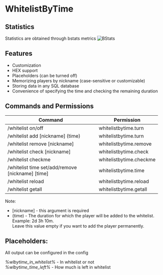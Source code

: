 # WhitelistByTime

## Statistics
Statistics are obtained through bstats metrics
![BStats](https://bstats.org/signatures/bukkit/WhitelistByTime.svg)

## Features
- Customization
- HEX support
- Placeholders (can be turned off)
- Memorizing players by nickname (case-sensitive or customizable)
- Storing data in any SQL database
- Convenience of specifying the time and checking the remaining duration

## Commands and Permissions
| Command                                          | Permission              |
|--------------------------------------------------|-------------------------|
| /whitelist on/off                                | whitelistbytime.turn    |
| /whitelist add  [nickname] (time)                | whitelistbytime.turn    |
| /whitelist remove [nickname]                     | whitelistbytime.remove  |
| /whitelist check [nickname]                      | whitelistbytime.check   |
| /whitelist checkme                               | whitelistbytime.checkme |
| /whitelist time set/add/remove [nickname] [time] | whitelistbytime.time    |
| /whitelist reload                                | whitelistbytime.reload  |
| /whitelist getall                                | whitelistbytime.getall  |
Note:
- [nickname] - this argument is required
- (time) - The duration for which the player will be added to the whitelist.\
  Example: 2d 3h 10m.\
  Leave this value empty if you want to add the player permanently.

## Placeholders:
All output can be configured in the config

*%wlbytime_in_whitelist%* - In whitelist or not\
*%wlbytime_time_left%* - How much is left in whitelist